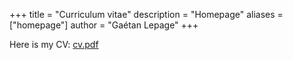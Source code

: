 +++
title = "Curriculum vitae"
description = "Homepage"
aliases = ["homepage"]
author = "Gaétan Lepage"
+++


Here is my CV: [cv.pdf](cv.pdf)
